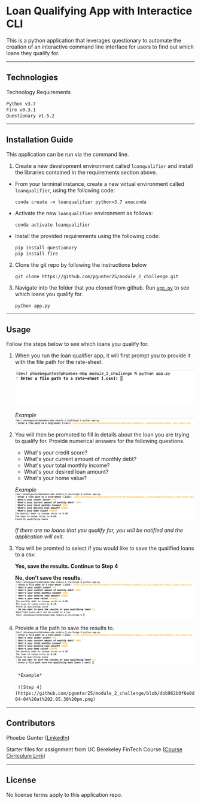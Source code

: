 # Loan Qualifying App with Interactice CLI 

This is a python application that leverages questionary to automate the creation of an interactive command line interface for users to find out which loans they qualify for. 

---

## Technologies

Technology Requirements 
```code
Python v3.7 
Fire v0.3.1
Questionary v1.5.2
```

---

## Installation Guide

This application can be run via the command line. 


1. Create a new development environment called `loanqualifier` and install the libraries contained in the requirements section above.

  * From your terminal instance, create a new virtual environment called `loanqualifier`, using the following code:

    ```code
    conda create -n loanqualifier python=3.7 anaconda
    ```

  * Activate the new `loanqualifier` environment as follows:

    ```code
    conda activate loanqualifier
    ```

  * Install the provided requirements using the following code:

    ```code
    pip install questionary
    pip install fire
    ```

2. Clone the git repo by following the instructions below 

    ```code
    git clone https://github.com/pgunter25/module_2_challenge.git
    ```

3. Navigate into the folder that you cloned from github. Run [`app.py`](module_2_challenge/app.py) to see which loans you qualify for. 

    ```code
    python app.py
    ```


---

## Usage

Follow the steps below to see which loans you qualify for. 
1. When you run the loan qualifier app, it will first prompt you to provide it with the file path for the rate-sheet. 

    ![Step 1](https://github.com/pgunter25/module_2_challenge/blob/9f5bf1ea5fb7f63b13339e508d731f86a974ddc1/images/Screen%20Shot%202022-04-04%20at%2012.13.53%20pm.png)

    *Example*
    ![Sample Path](https://github.com/pgunter25/module_2_challenge/blob/1a07ffed2fa2000a2f119f97122e1a01b0035687/images/Screen%20Shot%202022-04-04%20at%2012.18.10%20pm.png)

2. You will then be promoted to fill in details about the loan you are trying to qualify for. Provide numerical answers for the following questions. 
    * What's your credit score? 
    * What's your current amount of monthly debt? 
    * What's your total monthly income? 
    * What's your desired loan amount? 
    * What's your home value? 

    *Example*
    ![Step 2](https://github.com/pgunter25/module_2_challenge/blob/1a07ffed2fa2000a2f119f97122e1a01b0035687/images/Screen%20Shot%202022-04-04%20at%2012.19.53%20pm.png)

    *If there are no loans that you qualify for, you will be notified and the application will exit.* 

3. You will be promted to select if you would like to save the qualified loans to a csv. 

    **Yes, save the results. Continue to Step 4**

    **No, don't save the results.** 
        ![Step3](https://github.com/pgunter25/module_2_challenge/blob/1a07ffed2fa2000a2f119f97122e1a01b0035687/images/Screen%20Shot%202022-04-04%20at%2012.21.24%20pm.png)

4. Provide a file path to save the results to. 
        ![Step 4](https://github.com/pgunter25/module_2_challenge/blob/dbb962b0f6e0d242f4a7212f26cf79dcaf1c75c5/images/Screen%20Shot%202022-04-04%20at%202.04.53%20pm.png)

        *Example*

        ![Step 4](https://github.com/pgunter25/module_2_challenge/blob/dbb962b0f6e0d242f4a7212f26cf79dcaf1c75c5/images/Screen%20Shot%202022-04-04%20at%202.05.30%20pm.png)

---

## Contributors

Phoebe Gunter ([LinkedIn](https://www.linkedin.com/in/phoebe-gunter-58258251/))

Starter files for assignment from UC Berekeley FinTech Course ([Course Cirriculum Link](https://bootcamp.berkeley.edu/fintech/curriculum/))

---

## License

No license terms apply to this application repo. 


